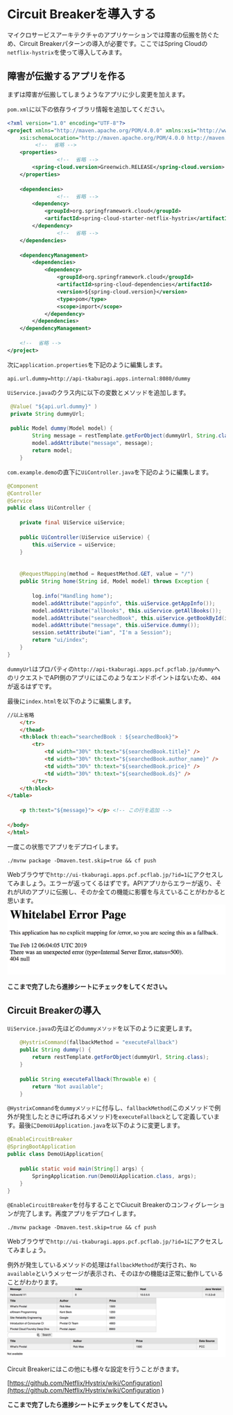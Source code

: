 # Circuit Breakerを導入する
マイクロサービスアーキテクチャのアプリケーションでは障害の伝搬を防ぐため、Circuit Breakerパターンの導入が必要です。ここではSpring Cloudの`netflix-hystrix`を使って導入してみます。

## 障害が伝搬するアプリを作る
まずは障害が伝搬してしまうようなアプリに少し変更を加えます。

`pom.xml`に以下の依存ライブラリ情報を追加してください。
```xml
<?xml version="1.0" encoding="UTF-8"?>
<project xmlns="http://maven.apache.org/POM/4.0.0" xmlns:xsi="http://www.w3.org/2001/XMLSchema-instance"
    xsi:schemaLocation="http://maven.apache.org/POM/4.0.0 http://maven.apache.org/xsd/maven-4.0.0.xsd">
         <!--  省略 -->
    <properties>
                <!--  省略 -->
        <spring-cloud.version>Greenwich.RELEASE</spring-cloud.version>
    </properties>

    <dependencies>
                <!--  省略 -->
        <dependency>
            <groupId>org.springframework.cloud</groupId>
            <artifactId>spring-cloud-starter-netflix-hystrix</artifactId>
        </dependency>
                <!--  省略 -->
    </dependencies>

    <dependencyManagement>
        <dependencies>
            <dependency>
                <groupId>org.springframework.cloud</groupId>
                <artifactId>spring-cloud-dependencies</artifactId>
                <version>${spring-cloud.version}</version>
                <type>pom</type>
                <scope>import</scope>
            </dependency>
        </dependencies>
    </dependencyManagement>

    <!--  省略 -->
</project>
```

次に`application.properties`を下記のように編集します。
```properties
api.url.dummy=http://api-tkaburagi.apps.internal:8080/dummy
```

`UiService.java`のクラス内に以下の変数とメソッドを追加します。
```java
 @Value( "${api.url.dummy}" )
 private String dummyUrl;
 
 public Model dummy(Model model) {
        String message = restTemplate.getForObject(dummyUrl, String.class);
        model.addAttribute("message", message);
        return model;
    }
```

`com.example.demo`の直下に`UiController.java`を下記のように編集します。
```java
@Component
@Controller
@Service
public class UiController {

    private final UiService uiService;

    public UiController(UiService uiService) {
        this.uiService = uiService;
    }


    @RequestMapping(method = RequestMethod.GET, value = "/")
    public String home(String id, Model model) throws Exception {

        log.info("Handling home");
        model.addAttribute("appinfo", this.uiService.getAppInfo());
        model.addAttribute("allbooks", this.uiService.getAllBooks());
        model.addAttribute("searchedBook", this.uiService.getBookById(id));
        model.addAttribute("message", this.uiService.dummy());
        session.setAttribute("iam", "I'm a Session");
        return "ui/index";
    }
}
```

`dummyUrl`はプロパティの`http://api-tkaburagi.apps.pcf.pcflab.jp/dummy`へのリクエストでAPI側のアプリにはこのようなエンドポイントはないため、`404`が返るはずです。

最後に`index.html`を以下のように編集します。
```html
//以上省略
    </tr>
    </thead>
    <th:block th:each="searchedBook : ${searchedBook}">
        <tr>
            <td width="30%" th:text="${searchedBook.title}" />
            <td width="30%" th:text="${searchedBook.author_name}" />
            <td width="30%" th:text="${searchedBook.price}" />
            <td width="30%" th:text="${searchedBook.ds}" />
        </tr>
    </th:block>
</table>

    <p th:text="${message}"> </p> <!-- この行を追加 -->

</body>
</html>
```

一度この状態でアプリをデプロイします。

```shell
./mvnw package -Dmaven.test.skip=true && cf push
```

Webブラウザで`http://ui-tkaburagi.apps.pcf.pcflab.jp/?id=1`にアクセスしてみましょう。エラーが返ってくるはずです。APIアプリからエラーが返り、それがUIのアプリに伝搬し、そのか全ての機能に影響を与えていることがわかると思います。
![image](https://github.com/tkaburagi/pcf-developer-workshop/blob/master/img/cb-1.png)

**ここまで完了したら進捗シートにチェックをしてください。**

## Circuit Breakerの導入
`UiService.java`の先ほどの`dummyメソッド`を以下のように変更します。
```java
    @HystrixCommand(fallbackMethod = "executeFallback")
    public String dummy() {
        return restTemplate.getForObject(dummyUrl, String.class);
    }

    public String executeFallback(Throwable e) {
        return "Not available";
    }
```

`@HystrixCommand`を`dummyメソッド`に付与し、`fallbackMethod`(このメソッドで例外が発生したときに呼ばれるメソッド)を`executeFallback`として定義しています。最後に`DemoUiApplication.java`を以下のように変更します。
```java
@EnableCircuitBreaker
@SpringBootApplication
public class DemoUiApplication{

    public static void main(String[] args) {
        SpringApplication.run(DemoUiApplication.class, args);
    }
}
```


`@EnableCircuitBreaker`を付与することでCiucuit Breakerのコンフィグレーションが完了します。再度アプリをデプロイします。
```shell
./mvnw package -Dmaven.test.skip=true && cf push
```

Webブラウザで`http://ui-tkaburagi.apps.pcf.pcflab.jp/?id=1`にアクセスしてみましょう。

例外が発生しているメソッドの処理は`fallbackMethod`が実行され、`No available`というメッセージが表示され、そのほかの機能は正常に動作していることがわかります。
![image](https://github.com/tkaburagi/pcf-developer-workshop/blob/master/img/cb-2.png)

Circuit Breakerにはこの他にも様々な設定を行うことがきます。

[https://github.com/Netflix/Hystrix/wiki/Configuration](https://github.com/Netflix/Hystrix/wiki/Configuration
)

**ここまで完了したら進捗シートにチェックをしてください。**